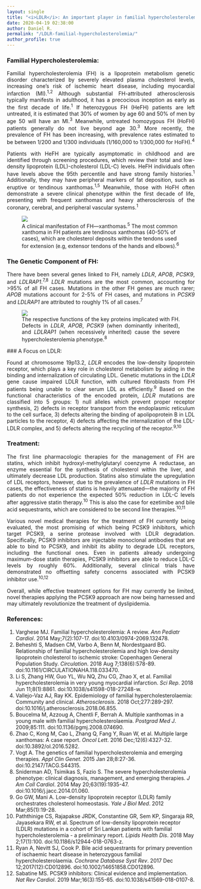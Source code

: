 ```yaml
---
layout: single
title: "<i>LDLR</i>: An important player in familial hypercholesterolemia"
date: 2020-04-19 02:38:00
author: Daniel R.
permalink: "/LDLR-familial-hypercholesterolemia/"
author_profile: true
---
```

### Familial Hypercholesterolemia:

<div style="text-align: justify"><p> Familial hypercholesterolemia (FH) is a lipoprotein metabolism genetic disorder characterized by severely elevated plasma cholesterol levels, increasing one’s risk of ischemic heart disease, including myocardial infarction (MI).<sup>1,2</sup> Although substantial FH-attributed atherosclerosis typically manifests in adulthood, it has a precocious inception as early as the first decade of life.<sup>1</sup> If heterozygous FH (HeFH) patients are left untreated, it is estimated that 30% of women by age 60 and 50% of men by age 50 will have an MI.<sup>3</sup> Meanwhile, untreated homozygous FH (HoFH) patients generally do not live beyond age 30.<sup>3</sup> More recently, the prevalence of FH has been increasing, with prevalence rates estimated to be between 1/200 and 1/300 individuals (1/160,000 to 1/300,000 for HoFH).<sup>4</sup></p>

<p>Patients with HeFH are typically asymptomatic in childhood and are identified through screening procedures, which review their total and low-density lipoprotein (LDL)-cholesterol (LDL-C) levels. HeFH individuals often have levels above the 95th percentile and have strong family histories.<sup>1</sup> Additionally, they may have peripheral markers of fat deposition, such as eruptive or tendinous xanthomas.<sup>1,5</sup> Meanwhile, those with HoFH often demonstrate a severe clinical phenotype within the first decade of life, presenting with frequent xanthomas and heavy atherosclerosis of the coronary, cerebral, and peripheral vascular systems.<sup>1</sup></p></div>

<figure>
  <img src="https://pmj.bmj.com/content/postgradmedj/85/1000/111/F1.large.jpg">
    <figcaption> A clinical manifestation of FH—xanthomas.<sup>5</sup> The most common xanthoma in FH patients are tendinous xanthomas (40-50% of cases), which are cholesterol deposits within the tendons used for extension (e.g, extensor tendons of the hands and elbows).<sup>6</sup></figcaption>
</figure>

### The Genetic Component of FH:

<div style="text-align: justify"><p>There have been several genes linked to FH, namely <i>LDLR</i>, <i>APOB</i>, <i>PCSK9</i>, and <i>LDLRAP1</i>.<sup>7,8</sup> <i>LDLR</i> mutations are the most common, accounting for >95% of all FH cases. Mutations in the other FH genes are much rarer; <i>APOB</i> mutations account for 2-5% of FH cases, and mutations in <i>PCSK9</i> and <i>LDLRAP1</i> are attributed to roughly 1% of all cases.<sup>7</sup></p>

<figure>
  <img src="https://ars.els-cdn.com/content/image/1-s2.0-S0735109714012911-gr2.jpg">
    <figcaption>The respective functions of the key proteins implicated with FH. Defects in <i>LDLR</i>, <i>APOB</i>, <i>PCSK9</i> (when dominantly inherited), and <i>LDLRAP1</i> (when recessively inherited) cause the severe hypercholesterolemia phenotype.<sup>8</sup></figcaption>
</figure>

</div>
### A Focus on LDLR:

<div style="text-align: justify"><p>Found at chromosome 19p13.2, <i>LDLR</i> encodes the low-density lipoprotein receptor, which plays a key role in cholesterol metabolism by aiding in the binding and internalization of circulating LDL. Genetic mutations in the <i>LDLR</i> gene cause impaired LDLR function, with cultured fibroblasts from FH patients being unable to clear serum LDL as efficiently.<sup>9</sup> Based on the functional characteristics of the encoded protein, <i>LDLR</i> mutations are classified into 5 groups: 1) null alleles which prevent proper receptor synthesis, 2) defects in receptor transport from the endoplasmic reticulum to the cell surface, 3) defects altering the binding of apolipoprotein B in LDL particles to the receptor, 4) defects affecting the internalization of the LDL-LDLR complex, and 5) defects altering the recycling of the receptor.<sup>9,10</sup></p></div>

### Treatment:

<div style="text-align: justify"><p>The first line pharmacologic therapies for the management of FH are statins, which inhibit hydroxyl-methylglutaryl coenzyme A reductase, an enzyme essential for the synthesis of cholesterol within the liver, and ultimately decrease LDL production. Statins also stimulate the upregulation of LDL receptors, however, due to the prevalence of <i>LDLR</i> mutations in FH cases, the effectiveness of statins is heavily attenuated—the majority of FH patients do not experience the expected 50% reduction in LDL-C levels after aggressive statin therapy.<sup>10</sup> This is also the case for ezetimibe and bile acid sequestrants, which are considered to be second line therapies.<sup>10,11</sup></p>

<p>Various novel medical therapies for the treatment of FH currently being evaluated, the most promising of which being PCSK9 inhibitors, which target PCSK9, a serine protease involved with LDLR degradation. Specifically, PCSK9 inhibitors are injectable monoclonal antibodies that are able to bind to PCSK9, and inhibit its ability to degrade LDL receptors, including the functional ones. Even in patients already undergoing maximum-dose statin therapies, PCSK9 inhibitors are able to reduce LDL-C levels by roughly 60%. Additionally, several clinical trials have demonstrated no offsetting safety concerns associated with PCSK9 inhibitor use.<sup>10,12</sup></p>

<p>Overall, while effective treatment options for FH may currently be limited, novel therapies applying the PCSK9 approach are now being harnessed and may ultimately revolutionize the treatment of dyslipidemia.</p></div>

### References:

1. Varghese MJ. Familial hypercholesterolemia: A review. _Ann Pediatr Cardiol_. 2014 May;7(2):107-17. doi:10.4103/0974-2069.132478.
2. Beheshti S, Madsen CM, Varbo A, Benn M, Nordestgaard BG. Relationship of familial hypercholesterolemia and high low-density lipoprotein cholesterol to ischemic stroke: Copenhagen General Population Study. _Circulation_. 2018 Aug 7;138(6):578-89. doi:10.1161/CIRCULATIONAHA.118.033470.
3. Li S, Zhang HW, Guo YL, Wu NQ, Zhu CG, Zhao X, et al. Familial hypercholesterolemia in very young myocardial infarction. _Sci Rep_. 2018 Jun 11;8(1):8861. doi:10.1038/s41598-018-27248-w.
4. Vallejo-Vaz AJ, Ray KK. Epidemiology of familial hypercholesterolaemia: Community and clinical. _Atherosclerosis_. 2018 Oct;277:289-297. doi:10.1016/j.atherosclerosis.2018.06.855.
5. Boucelma M, Azzoug A, Chentli F, Berrah A. Multiple xanthomas in a young male with familial hypercholesterolaemia. _Postgrad Med J_. 2009;85:111. doi:10.1136/pgmj.2008.074690.
6. Zhao C, Kong M, Cao L, Zhang Q, Fang Y, Ruan W, et al. Multiple large xanthomas: A case report. _Oncol Lett_. 2016 Dec;12(6):4327-32. doi:10.3892/ol.2016.5282.
7. Vogt A. The genetics of familial hypercholesterolemia and emerging therapies. _Appl Clin Genet_. 2015 Jan 28;8:27-36. doi:10.2147/TACG.S44315.
8. Sniderman AD, Tsimikas S, Fazio S. The severe hypercholesterolemia phenotype: clinical diagnosis, management, and emerging therapies. _J Am Coll Cardiol_. 2014 May 20;63(19):1935-47. doi:10.1016/j.jacc.2014.01.060.
9. Go GW, Mani A. Low-density lipoprotein receptor (LDLR) family orchestrates cholesterol homeostasis. _Yale J Biol Med_. 2012 Mar;85(1):19-28.
10. Paththinige CS, Rajapakse JRDK, Constantine GR, Sem KP, Singaraja RR, Jayasekara RW, et al. Spectrum of low-density lipoprotein receptor (LDLR) mutations in a cohort of Sri Lankan patients with familial hypercholesterolemia - a preliminary report. _Lipids Health Dis_. 2018 May 2;17(1):100. doi:10.1186/s12944-018-0763-z.
11. Ryan A, Nevitt SJ, Cook P. Bile acid sequestrants for primary prevention of ischaemic heart disease in heterozygous familial hypercholesterolaemia. _Cochrane Database Syst Rev_. 2017 Dec 12;2017(12):CD012896. doi:10.1002/14651858.CD012896.
12. Sabatine MS. PCSK9 inhibitors: Clinical evidence and implementation. _Nat Rev Cardiol_. 2019 Mar;16(3):155-65. doi:10.1038/s41569-018-0107-8.
